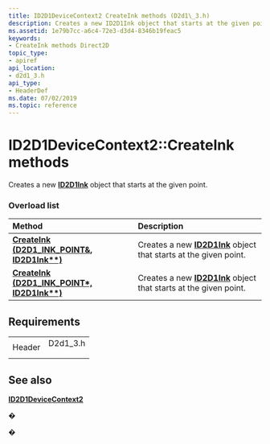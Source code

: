 ```yaml
---
title: ID2D1DeviceContext2 CreateInk methods (D2d1\_3.h)
description: Creates a new ID2D1Ink object that starts at the given point.
ms.assetid: 1e79b7cc-a6c4-72e3-d3d4-8346b19feac5
keywords:
- CreateInk methods Direct2D
topic_type:
- apiref
api_location:
- d2d1_3.h
api_type:
- HeaderDef
ms.date: 07/02/2019
ms.topic: reference
---
```


# ID2D1DeviceContext2::CreateInk methods

Creates a new [**ID2D1Ink**](/windows/win32/api/d2d1_3/nn-d2d1_3-id2d1ink) object that starts at the given point.

### Overload list



| Method                                                                                 | Description                                                                                  |
|:---------------------------------------------------------------------------------------|:---------------------------------------------------------------------------------------------|
| [**CreateInk (D2D1\_INK\_POINT&, ID2D1Ink\*\*)**](/windows/win32/api/d2d1_3/nf-d2d1_3-id2d1devicecontext2-createink(constd2d1_ink_point__id2d1ink))   | Creates a new [**ID2D1Ink**](/windows/win32/api/d2d1_3/nn-d2d1_3-id2d1ink) object that starts at the given point.<br/> |
| [**CreateInk (D2D1\_INK\_POINT\*, ID2D1Ink\*\*)**](/windows/win32/api/d2d1_3/nf-d2d1_3-id2d1devicecontext2-createink(constd2d1_ink_point_id2d1ink)) | Creates a new [**ID2D1Ink**](/windows/win32/api/d2d1_3/nn-d2d1_3-id2d1ink) object that starts at the given point.<br/> |



## Requirements



|                   |                                                                                      |
|-------------------|--------------------------------------------------------------------------------------|
| Header<br/> | <dl> <dt>D2d1\_3.h</dt> </dl> |



## See also

<dl> <dt>

[**ID2D1DeviceContext2**](/windows/win32/api/d2d1_3/nn-d2d1_3-id2d1devicecontext2)
</dt> </dl>

�

�